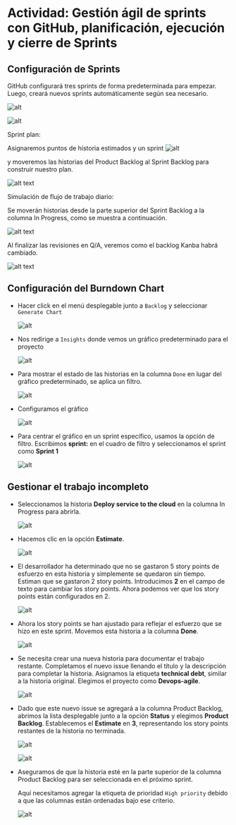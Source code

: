 # Actividad: Gestión ágil de sprints con GitHub, planificación, ejecución y cierre de Sprints

## Configuración de Sprints

GitHub configurará tres sprints de forma predeterminada para empezar. Luego, creará nuevos sprints automáticamente según sea necesario.

![alt](assets/images/select-sprint.png)

![alt](assets/images/select-item.png)

Sprint plan:

Asignaremos puntos de historia estimados y un sprint
![alt](assets/images/story-sprints.png)

y moveremos las historias del Product Backlog al Sprint Backlog para construir nuestro plan.

![alt text](assets/images/sprint-backlog.png)

Simulación de flujo de trabajo diario:

Se moverán historias desde la parte superior del Sprint Backlog a la columna In Progress, como se muestra a continuación.

![alt text](assets/images/simulation-daily.png)

Al finalizar las revisiones en Q/A, veremos como el backlog Kanba habrá cambiado.

![alt text](assets/images/review.png)

## Configuración del Burndown Chart

- Hacer click en el menú desplegable junto a `Backlog` y seleccionar `Generate Chart`

    ![alt](assets/images/Pasted%20image%2020250517134919.png)

- Nos redirige a `Insights` donde vemos un gráfico predeterminado para el proyecto

    ![alt](assets/images/Pasted%20image%2020250517135609.png)

- Para mostrar el estado de las historias en la columna `Done` en lugar del gráfico predeterminado, se aplica un filtro.

    ![alt](assets/images/Pasted%20image%2020250517135815.png)

- Configuramos el gráfico

    ![alt](assets/images/Pasted%20image%2020250517140140.png)

- Para centrar el gráfico en un sprint específico, usamos la opción de filtro. Escribimos **sprint:** en el cuadro de filtro y seleccionamos el sprint como **Sprint 1**

    ![alt](assets/images/Pasted%20image%2020250517140723.png)

## Gestionar el trabajo incompleto

- Seleccionamos la historia **Deploy service to the cloud** en la columna In Progress para abrirla.

    ![alt](assets/images/Pasted%20image%2020250518091923.png)

- Hacemos clic en la opción **Estimate**.

    ![alt](assets/images/Pasted%20image%2020250518092053.png)

- El desarrollador ha determinado que no se gastaron 5 story points de esfuerzo en esta historia y simplemente se quedaron sin tiempo. Estiman que se gastaron 2 story points. Introducimos **2** en el campo de texto para cambiar los story points. Ahora podemos ver que los story points están configurados en 2.

    ![alt](assets/images/Pasted%20image%2020250518091719.png)

- Ahora los story points se han ajustado para reflejar el esfuerzo que se hizo en este sprint. Movemos esta historia a la columna **Done**.

    ![alt](assets/images/Pasted%20image%2020250518092428.png)

- Se necesita crear una nueva historia para documentar el trabajo restante. Completamos el nuevo issue llenando el título y la descripción para completar la historia. Asignamos la etiqueta **technical debt**, similar a la historia original. Elegimos el proyecto como **Devops-agile**.

    ![alt](assets/images/Pasted%20image%2020250518095227.png)

- Dado que este nuevo issue se agregará a la columna Product Backlog, abrimos la lista desplegable junto a la opción **Status** y elegimos **Product Backlog**. Establecemos el **Estimate** en **3**, representando los story points restantes de la historia no terminada.

    ![alt](assets/images/Pasted%20image%2020250518095452.png)

    ![alt](assets/images/Pasted%20image%2020250518095601.png)

- Aseguramos de que la historia esté en la parte superior de la columna Product Backlog para ser seleccionada en el próximo sprint.

    Aquí necesitamos agregar la etiqueta de prioridad `High priority` debido a que las columnas están ordenadas bajo ese criterio.

    ![alt](assets/images/Pasted%20image%2020250518095949.png)

